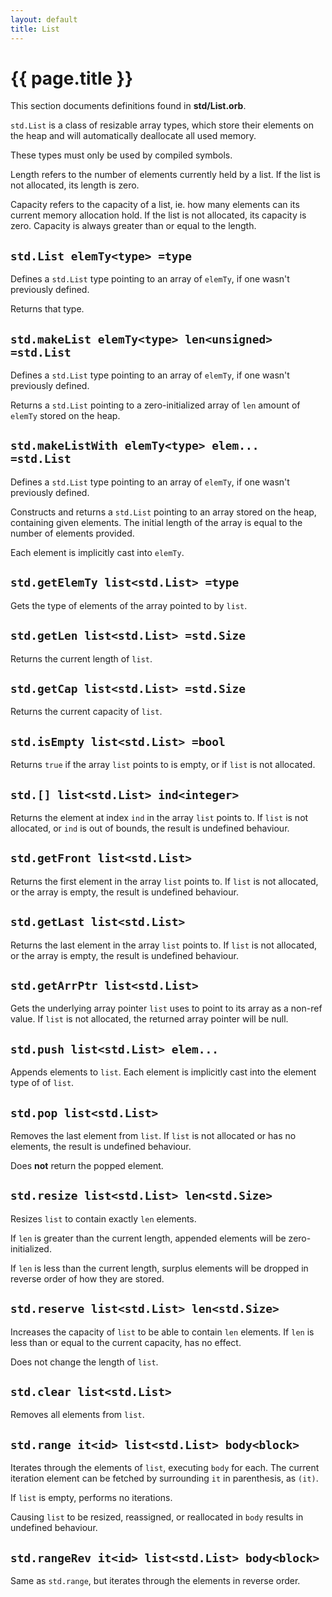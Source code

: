 ```yaml
---
layout: default
title: List
---
```

# {{ page.title }}

This section documents definitions found in **std/List.orb**.

`std.List` is a class of resizable array types, which store their elements on the heap and will automatically deallocate all used memory.

These types must only be used by compiled symbols.

Length refers to the number of elements currently held by a list. If the list is not allocated, its length is zero.

Capacity refers to the capacity of a list, ie. how many elements can its current memory allocation hold. If the list is not allocated, its capacity is zero. Capacity is always greater than or equal to the length.

## `std.List elemTy<type> =type`

Defines a `std.List` type pointing to an array of `elemTy`, if one wasn't previously defined.

Returns that type.

## `std.makeList elemTy<type> len<unsigned> =std.List`

Defines a `std.List` type pointing to an array of `elemTy`, if one wasn't previously defined.

Returns a `std.List` pointing to a zero-initialized array of `len` amount of `elemTy` stored on the heap.

## `std.makeListWith elemTy<type> elem... =std.List`

Defines a `std.List` type pointing to an array of `elemTy`, if one wasn't previously defined.

Constructs and returns a `std.List` pointing to an array stored on the heap, containing given elements. The initial length of the array is equal to the number of elements provided.

Each element is implicitly cast into `elemTy`.

## `std.getElemTy list<std.List> =type`

Gets the type of elements of the array pointed to by `list`.

## `std.getLen list<std.List> =std.Size`

Returns the current length of `list`.

## `std.getCap list<std.List> =std.Size`

Returns the current capacity of `list`.

## `std.isEmpty list<std.List> =bool`

Returns `true` if the array `list` points to is empty, or if `list` is not allocated.

## `std.[] list<std.List> ind<integer>`

Returns the element at index `ind` in the array `list` points to. If `list` is not allocated, or `ind` is out of bounds, the result is undefined behaviour.

## `std.getFront list<std.List>`

Returns the first element in the array `list` points to. If `list` is not allocated, or the array is empty, the result is undefined behaviour.

## `std.getLast list<std.List>`

Returns the last element in the array `list` points to. If `list` is not allocated, or the array is empty, the result is undefined behaviour.

## `std.getArrPtr list<std.List>`

Gets the underlying array pointer `list` uses to point to its array as a non-ref value. If `list` is not allocated, the returned array pointer will be null.

## `std.push list<std.List> elem...`

Appends elements to `list`. Each element is implicitly cast into the element type of of `list`.

## `std.pop list<std.List>`

Removes the last element from `list`. If `list` is not allocated or has no elements, the result is undefined behaviour.

Does **not** return the popped element.

## `std.resize list<std.List> len<std.Size>`

Resizes `list` to contain exactly `len` elements.

If `len` is greater than the current length, appended elements will be zero-initialized.

If `len` is less than the current length, surplus elements will be dropped in reverse order of how they are stored.

## `std.reserve list<std.List> len<std.Size>`

Increases the capacity of `list` to be able to contain `len` elements. If `len` is less than or equal to the current capacity, has no effect.

Does not change the length of `list`.

## `std.clear list<std.List>`

Removes all elements from `list`.

## `std.range it<id> list<std.List> body<block>`

Iterates through the elements of `list`, executing `body` for each. The current iteration element can be fetched by surrounding `it` in parenthesis, as `(it)`.

If `list` is empty, performs no iterations.

Causing `list` to be resized, reassigned, or reallocated in `body` results in undefined behaviour.

## `std.rangeRev it<id> list<std.List> body<block>`

Same as `std.range`, but iterates through the elements in reverse order.